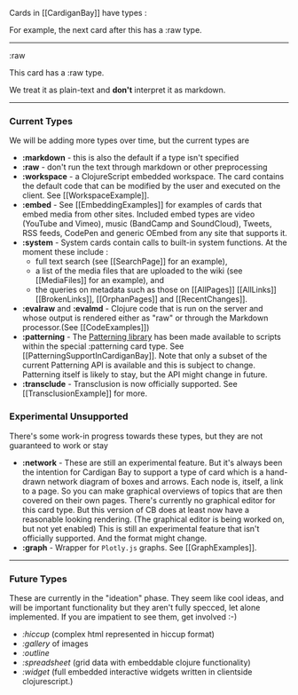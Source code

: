 Cards in [[CardiganBay]] have types :


For example, the next card after this has a :raw type.

----

:raw

This card has a :raw type. 

We treat it as plain-text and **don't** interpret it as markdown.

----

### Current Types

We will be adding more types over time, but the current types are 

* **:markdown** - this is also the default if a type isn't specified
* **:raw** - don't run the text through markdown or other preprocessing
* **:workspace** - a ClojureScript embedded workspace. The card contains the default code that can be modified by the user and executed on the client. See [[WorkspaceExample]]. 
* **:embed** - See [[EmbeddingExamples]] for examples of cards that embed media from other sites. Included embed types are video (YouTube and Vimeo), music (BandCamp and SoundCloud), Tweets, RSS feeds, CodePen and generic OEmbed from any site that supports it.
* **:system** - System cards contain calls to built-in system functions. At the moment these include :
   * full text search (see [[SearchPage]] for an example), 
   * a list of the media files that are uploaded to the wiki (see [[MediaFiles]] for an example), and 
   * the queries on metadata such as those on [[AllPages]] [[AllLinks]] [[BrokenLinks]], [[OrphanPages]] and [[RecentChanges]].
* **:evalraw** and **:evalmd** - Clojure code that is run on the server and whose output is rendered either as "raw" or through the Markdown processor.(See [[CodeExamples]])
* **:patterning** - The [Patterning library](https://github.com/interstar/Patterning-Core) has been made available to scripts within the special :patterning card type. See [[PatterningSupportInCardiganBay]]. Note that only a subset of the current Patterning API is available and this is subject to change. Patterning itself is likely to stay, but the API might change in future.
* **:transclude** - Transclusion is now officially supported. See [[TransclusionExample]] for more.

### Experimental Unsupported

There's some work-in progress towards these types, but they are not guaranteed to work or stay 
* **:network** - These are still an experimental feature. But it's always been the intention for Cardigan Bay to support a type of card which is a hand-drawn network diagram of boxes and arrows. Each node is, itself, a link to a page. So you can make graphical overviews of topics that are then covered on their own pages. There's currently no graphical editor for this card type. But this version of CB does at least now have a reasonable looking rendering. (The graphical editor is being worked on, but not yet enabled) This is still an experimental feature that isn't officially supported. And the format might change.
* **:graph** - Wrapper for `Plotly.js` graphs. See [[GraphExamples]].

----

### Future Types

These are currently in the "ideation" phase. They seem like cool ideas, and will be important functionality but they aren't fully specced, let alone implemented. If you are impatient to see them, get involved :-)

* *:hiccup* (complex html represented in hiccup format)
* *:gallery* of images
* *:outline*
* *:spreadsheet* (grid data with embeddable clojure functionality)
* *:widget* (full embedded interactive widgets written in clientside clojurescript.)